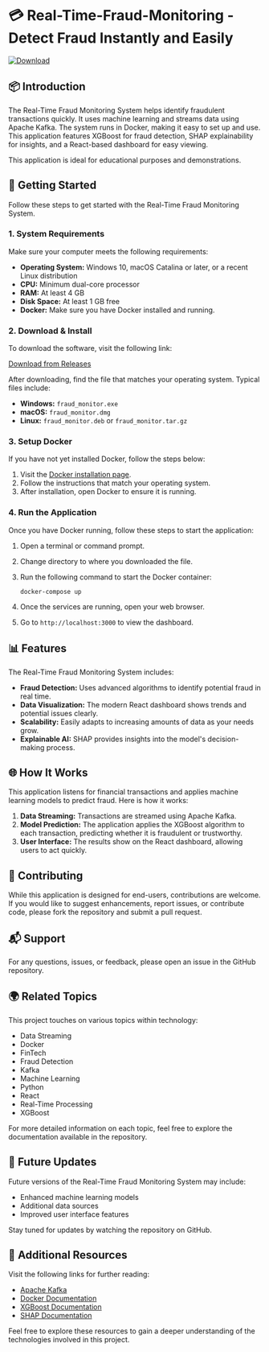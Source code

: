 # 💳 Real-Time-Fraud-Monitoring - Detect Fraud Instantly and Easily

[![Download](https://img.shields.io/badge/Download-v1.0-blue.svg)](https://github.com/hamzalaqa/Real-Time-Fraud-Monitoring/releases)

## 📦 Introduction

The Real-Time Fraud Monitoring System helps identify fraudulent transactions quickly. It uses machine learning and streams data using Apache Kafka. The system runs in Docker, making it easy to set up and use. This application features XGBoost for fraud detection, SHAP explainability for insights, and a React-based dashboard for easy viewing. 

This application is ideal for educational purposes and demonstrations. 

## 🚀 Getting Started

Follow these steps to get started with the Real-Time Fraud Monitoring System.

### 1. System Requirements

Make sure your computer meets the following requirements:

- **Operating System:** Windows 10, macOS Catalina or later, or a recent Linux distribution
- **CPU:** Minimum dual-core processor
- **RAM:** At least 4 GB
- **Disk Space:** At least 1 GB free
- **Docker:** Make sure you have Docker installed and running.

### 2. Download & Install

To download the software, visit the following link:

[Download from Releases](https://github.com/hamzalaqa/Real-Time-Fraud-Monitoring/releases)

After downloading, find the file that matches your operating system. Typical files include:

- **Windows:** `fraud_monitor.exe`
- **macOS:** `fraud_monitor.dmg`
- **Linux:** `fraud_monitor.deb` or `fraud_monitor.tar.gz`

### 3. Setup Docker

If you have not yet installed Docker, follow the steps below:

1. Visit the [Docker installation page](https://docs.docker.com/get-docker/).
2. Follow the instructions that match your operating system.
3. After installation, open Docker to ensure it is running.

### 4. Run the Application

Once you have Docker running, follow these steps to start the application:

1. Open a terminal or command prompt.
2. Change directory to where you downloaded the file.
3. Run the following command to start the Docker container:

   ```
   docker-compose up
   ```

4. Once the services are running, open your web browser.
5. Go to `http://localhost:3000` to view the dashboard.

## 📊 Features

The Real-Time Fraud Monitoring System includes:

- **Fraud Detection:** Uses advanced algorithms to identify potential fraud in real time.
- **Data Visualization:** The modern React dashboard shows trends and potential issues clearly.
- **Scalability:** Easily adapts to increasing amounts of data as your needs grow.
- **Explainable AI:** SHAP provides insights into the model's decision-making process.

## 🌐 How It Works

This application listens for financial transactions and applies machine learning models to predict fraud. Here is how it works:

1. **Data Streaming:** Transactions are streamed using Apache Kafka.
2. **Model Prediction:** The application applies the XGBoost algorithm to each transaction, predicting whether it is fraudulent or trustworthy.
3. **User Interface:** The results show on the React dashboard, allowing users to act quickly.

## 🤝 Contributing

While this application is designed for end-users, contributions are welcome. If you would like to suggest enhancements, report issues, or contribute code, please fork the repository and submit a pull request.

## 📬 Support

For any questions, issues, or feedback, please open an issue in the GitHub repository. 

## 🌍 Related Topics

This project touches on various topics within technology:

- Data Streaming
- Docker
- FinTech
- Fraud Detection
- Kafka
- Machine Learning
- Python
- React
- Real-Time Processing
- XGBoost

For more detailed information on each topic, feel free to explore the documentation available in the repository.

## 📅 Future Updates

Future versions of the Real-Time Fraud Monitoring System may include:

- Enhanced machine learning models
- Additional data sources
- Improved user interface features

Stay tuned for updates by watching the repository on GitHub.

## 🔗 Additional Resources

Visit the following links for further reading:

- [Apache Kafka](https://kafka.apache.org/)
- [Docker Documentation](https://docs.docker.com/)
- [XGBoost Documentation](https://xgboost.readthedocs.io/)
- [SHAP Documentation](https://shap.readthedocs.io/)

Feel free to explore these resources to gain a deeper understanding of the technologies involved in this project.